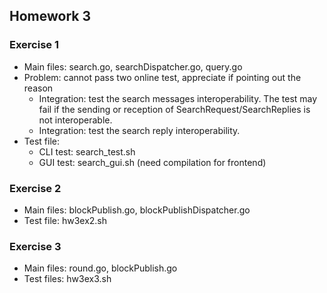 ## Homework 3
### Exercise 1
- Main files: search.go, searchDispatcher.go, query.go
- Problem: cannot pass two online test, appreciate if pointing out the reason
	- Integration: test the search messages interoperability. The test may fail if the sending or reception of SearchRequest/SearchReplies is not interoperable.
	- Integration: test the search reply interoperability.
- Test file:
	- CLI test: search_test.sh
	- GUI test: search_gui.sh (need compilation for frontend)

### Exercise 2
- Main files: blockPublish.go, blockPublishDispatcher.go
- Test file: hw3ex2.sh

### Exercise 3
- Main files: round.go, blockPublish.go
- Test files: hw3ex3.sh

